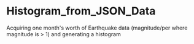 # Histogram_from_JSON_Data
Acquiring one month's worth of Earthquake data (magnitude/per where magnitude is > 1) and generating a histogram
